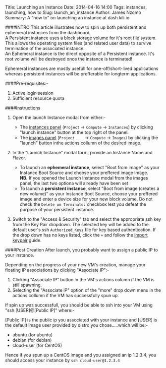 Title: Launching an Instance
Date: 2014-04-16 14:00
Tags: instances, launching, how to
Slug: launch_an_instance 
Author: James Nzomo
Summary: A "how to" on launching an instance at dash.kili.io

####INTRO
This article illustrates how to spin up both persistent and ephemeral instances from the dashboard.<br>
A Persistent instance uses a block storage volume for it's root file system. This allows the operating system files (and related user data) to survive termination of the associated instance.<br>
An Ephemeral instance is the direct opposite of a Persistent instance. It's root volume will be destroyed once the instance is terminated!

Ephemeral instances are mostly usefull for one-off/short-lived applications whereas persistent instances will be prefferable for longterm applications.


####Pre-requisites:-

1. Active login session
2. Sufficient resource quota


####Instructions

1. Open the launch Instance modal from either:-
    * The <a href="https://dash.kili.io/project/instances/" target="_blank">instances panel</a> (`Project` &rarr; `Compute` &rarr; `Instances`) by clicking "launch instance" button at the top right of the panel.
    * The <a href="https://dash.kili.io/project/images/" target="_blank">images panel</a> (`Project    ` &rarr; `Compute` &rarr; `Images`) by clicking the "launch" button inthe actions collumn of the desired image.

2. In the "Launch Instance" modal form, provide an Instance Name and Flavor.<br>
    * To launch an **ephemeral instance**, select "Boot from image" as your Instance Boot Source and choose your preffered image Image. <br>**NB.** If you opened the Launch Instance modal from the images panel, the last two optiona will already have been set<br>
    * To launch a **persistent instance**, select "Boot from image (creates a new volume)" as your Instance Boot Source, choose your preffered image and enter a device size for your new block volume. Do not check the `Delete on Terminate:` checkbox lest you defeat the purpose of your persistent instance. 

3. Switch to the "Access & Security" tab and select the appropriate ssh key from the Key Pair dropdown. The selected key will be added to the default user's ssh `Authorized_Keys` file for key based authentication. If the drop down has no keys listed, click the `+` and follow the <a href="import_keypair" target="_blank">import keypair</a> guide.

####Post Creation
After launch, you probably want to assign a public IP to your instance.

Depending on the progress of your new VM's creation, manage your floating IP associations by clicking "Associate IP":-

1. Clicking "Associate IP" button in the VM's actions column if the VM is still spawning.
2. Selecting the "Associate IP" option of the "more" drop down menu in the actions collumn if the VM has successfully spun up.


If spin up was successfull, you should be able to ssh into your VM using "ssh [USER]@[Public IP]" where:-

[Public IP] is the public ip you associated with your instance and
[USER] is the default image user provided by distro you chose.....which will be:-

* ubuntu (for ubuntu)
* debian (for debian)
* cloud-user (for CentOS)

Hence if you spun up a CentOS image and you assigned an ip 1.2.3.4, you should access your instance by `ssh cloud-user@1.2.3.4` 

